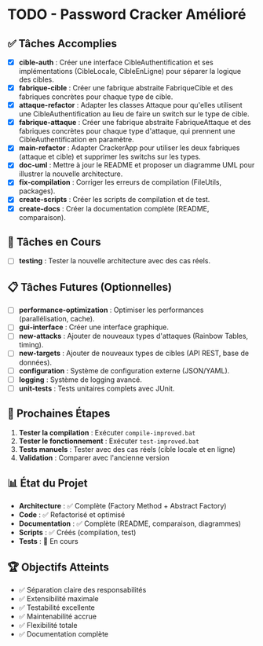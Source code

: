 # TODO - Password Cracker Amélioré

## ✅ Tâches Accomplies

- [x] **cible-auth** : Créer une interface CibleAuthentification et ses implémentations (CibleLocale, CibleEnLigne) pour séparer la logique des cibles.
- [x] **fabrique-cible** : Créer une fabrique abstraite FabriqueCible et des fabriques concrètes pour chaque type de cible.
- [x] **attaque-refactor** : Adapter les classes Attaque pour qu'elles utilisent une CibleAuthentification au lieu de faire un switch sur le type de cible.
- [x] **fabrique-attaque** : Créer une fabrique abstraite FabriqueAttaque et des fabriques concrètes pour chaque type d'attaque, qui prennent une CibleAuthentification en paramètre.
- [x] **main-refactor** : Adapter CrackerApp pour utiliser les deux fabriques (attaque et cible) et supprimer les switchs sur les types.
- [x] **doc-uml** : Mettre à jour le README et proposer un diagramme UML pour illustrer la nouvelle architecture.
- [x] **fix-compilation** : Corriger les erreurs de compilation (FileUtils, packages).
- [x] **create-scripts** : Créer les scripts de compilation et de test.
- [x] **create-docs** : Créer la documentation complète (README, comparaison).

## 🔄 Tâches en Cours

- [ ] **testing** : Tester la nouvelle architecture avec des cas réels.

## 📋 Tâches Futures (Optionnelles)

- [ ] **performance-optimization** : Optimiser les performances (parallélisation, cache).
- [ ] **gui-interface** : Créer une interface graphique.
- [ ] **new-attacks** : Ajouter de nouveaux types d'attaques (Rainbow Tables, timing).
- [ ] **new-targets** : Ajouter de nouveaux types de cibles (API REST, base de données).
- [ ] **configuration** : Système de configuration externe (JSON/YAML).
- [ ] **logging** : Système de logging avancé.
- [ ] **unit-tests** : Tests unitaires complets avec JUnit.

## 🎯 Prochaines Étapes

1. **Tester la compilation** : Exécuter `compile-improved.bat`
2. **Tester le fonctionnement** : Exécuter `test-improved.bat`
3. **Tests manuels** : Tester avec des cas réels (cible locale et en ligne)
4. **Validation** : Comparer avec l'ancienne version

## 📊 État du Projet

- **Architecture** : ✅ Complète (Factory Method + Abstract Factory)
- **Code** : ✅ Refactorisé et optimisé
- **Documentation** : ✅ Complète (README, comparaison, diagrammes)
- **Scripts** : ✅ Créés (compilation, test)
- **Tests** : 🔄 En cours

## 🏆 Objectifs Atteints

- ✅ Séparation claire des responsabilités
- ✅ Extensibilité maximale
- ✅ Testabilité excellente
- ✅ Maintenabilité accrue
- ✅ Flexibilité totale
- ✅ Documentation complète 